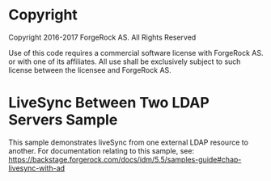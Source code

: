Copyright
=============
Copyright 2016-2017 ForgeRock AS. All Rights Reserved

Use of this code requires a commercial software license with ForgeRock AS.
or with one of its affiliates. All use shall be exclusively subject
to such license between the licensee and ForgeRock AS.

LiveSync Between Two LDAP Servers Sample
========================================

This sample demonstrates liveSync from one external LDAP resource to another. 
For documentation relating to this sample, see:
https://backstage.forgerock.com/docs/idm/5.5/samples-guide#chap-livesync-with-ad

